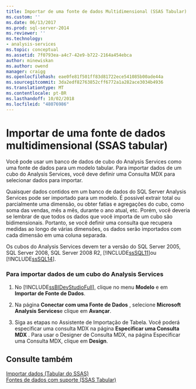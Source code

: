 ```yaml
---
title: Importar de uma fonte de dados Multidimensional (SSAS Tabular) | Microsoft Docs
ms.custom: ''
ms.date: 06/13/2017
ms.prod: sql-server-2014
ms.reviewer: ''
ms.technology:
- analysis-services
ms.topic: conceptual
ms.assetid: 7f0793ea-a4c7-42e9-b722-2164a454ebca
author: minewiskan
ms.author: owend
manager: craigg
ms.openlocfilehash: eae0fe81f501ff83d81722ece541085b00ade44a
ms.sourcegitcommit: 3da2edf82763852cff6772a1a282ace3034b4936
ms.translationtype: MT
ms.contentlocale: pt-BR
ms.lasthandoff: 10/02/2018
ms.locfileid: "48076986"
---
```

# <a name="import-from-a-multidimensional-data-source-ssas-tabular"></a>Importar de uma fonte de dados multidimensional (SSAS tabular)
  Você pode usar um banco de dados de cubo do Analysis Services como uma fonte de dados para um modelo tabular. Para importar dados de um cubo do Analysis Services, você deve definir uma Consulta MDX para selecionar dados para importar.  
  
 Quaisquer dados contidos em um banco de dados do SQL Server Analysis Services pode ser importado para um modelo. É possível extrair total ou parcialmente uma dimensão, ou obter fatias e agregações do cubo, como soma das vendas, mês a mês, durante o ano atual, etc. Porém, você deveria se lembrar de que todos os dados que você importa de um cubo são bidimensionais. Portanto, se você definir uma consulta que recupera medidas ao longo de várias dimensões, os dados serão importados com cada dimensão em uma coluna separada.  
  
 Os cubos do Analysis Services devem ter a versão do SQL Server 2005, SQL Server 2008, SQL Server 2008 R2, [!INCLUDE[ssSQL11](../includes/sssql11-md.md)]ou [!INCLUDE[ssSQL14](../includes/sssql14-md.md)].  
  
### <a name="to-import-data-from-an-analysis-services-cube"></a>Para importar dados de um cubo do Analysis Services  
  
1.  No [!INCLUDE[ssBIDevStudioFull](../includes/ssbidevstudiofull-md.md)], clique no menu **Modelo** e em **Importar de Fonte de Dados**.  
  
2.  Na página **Conectar com uma Fonte de Dados** , selecione **Microsoft Analysis Services**e clique em **Avançar**.  
  
3.  Siga as etapas no Assistente de Importação de Tabela. Você poderá especificar uma consulta MDX na página **Especificar uma Consulta MDX** . Para usar o Designer de Consulta MDX, na página Especificar uma Consulta MDX, clique em **Design**.  
  
## <a name="see-also"></a>Consulte também  
 [Importar dados &#40;Tabular do SSAS&#41;](import-data-ssas-tabular.md)   
 [Fontes de dados com suporte &#40;SSAS Tabular&#41;](tabular-models/data-sources-supported-ssas-tabular.md)  
  
  
